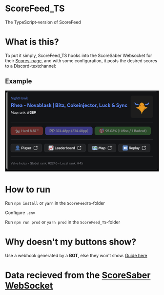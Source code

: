 # ScoreFeed_TS
The TypeScript-version of ScoreFeed
<br />

# What is this?

To put it simply, ScoreFeed_TS hooks into the ScoreSaber Websocket for their [Scores-page](https://scoresaber.com/scores), and with some configuration, it posts the desired scores to a Discord-textchannel: <br />

## Example
<img src="../v2.png" />

# How to run

Run `npm install` or `yarn` in the `ScoreFeedTS`-folder

Configure `.env`

Run `npm run prod` or `yarn prod` in the `ScoreFeed_TS`-folder

# Why doesn't my buttons show?

Use a webhook generated by a **BOT**, else they won't show. [Guide here](https://hookdeck.com/webhooks/platforms/tutorial-how-to-configure-discord-webhooks-using-the-api)

# Data recieved from the [ScoreSaber WebSocket](./WSDataStructure.json)
